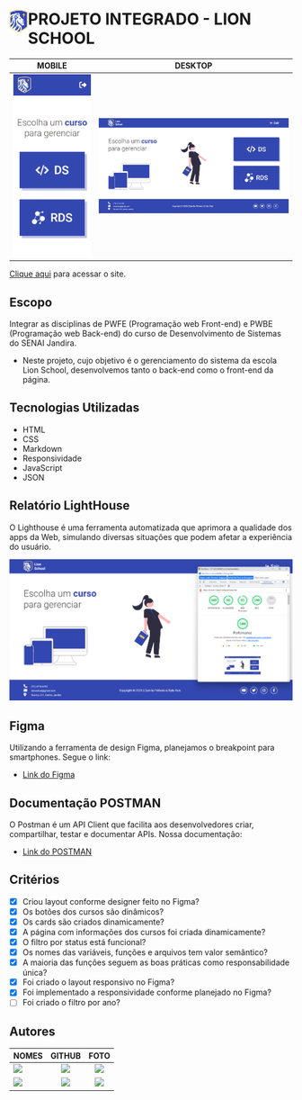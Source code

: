 <div> 
<img  src="./Front-End/img/logo-image.png" align="left" width="33" align="center"/>
<h1><strong>PROJETO INTEGRADO - LION SCHOOL</strong></h1>
</div>

|      MOBILE         |          DESKTOP       |
|:-------------------:|:-----------------------:
|![](./Front-End/img/screenshot-mobile.png)|![](./Front-End/img/screenshot-desktop.png)|


[Clique aqui](https://camilapinh3iro.github.io/Projeto_Integrado_Lion_School/) para acessar o site. 

## **Escopo**

Integrar as disciplinas de PWFE (Programação web Front-end) e PWBE (Programação web Back-end) do curso de Desenvolvimento de Sistemas do SENAI Jandira.

- Neste projeto, cujo objetivo é o gerenciamento do sistema da escola Lion School, desenvolvemos tanto o back-end como o front-end da página.

## **Tecnologias Utilizadas**

- HTML
- CSS
- Markdown
- Responsividade
- JavaScript
- JSON

## **Relatório LightHouse**
O Lighthouse é uma ferramenta automatizada que aprimora a qualidade dos apps da Web, simulando diversas situações que podem afetar a experiência do usuário.

![](./Front-End/img/screenshot-lighthouse.png)

## **Figma**
Utilizando a ferramenta de design Figma, planejamos o breakpoint para smartphones. 
Segue o link: 

- [Link do Figma](https://www.figma.com/file/zecahYY0iLXROChUJgE7iI/PROJETO-INTEGRADO---LION-SCHOOL?node-id=0-1&t=3UjtougSLWNMPcEP-0)

## **Documentação POSTMAN**
O Postman é um API Client que facilita aos desenvolvedores criar, compartilhar, testar e documentar APIs. 
Nossa documentação: 

- [Link do POSTMAN](https://documenter.getpostman.com/view/23640169/2s93XsZmxt)

## **Critérios** 
- [x] Criou layout conforme designer feito no Figma?
- [x] Os botões dos cursos são dinâmicos?
- [x] Os cards são criados dinamicamente?
- [x] A página com informações dos cursos foi criada dinamicamente?
- [x] O filtro por status está funcional?
- [x] Os nomes das variáveis, funções e arquivos tem valor semântico?
- [x] A maioria das funções seguem as boas práticas como responsabilidade única?
- [x] Foi criado o layout responsivo no Figma?
- [x] Foi implementado a responsividade conforme planejado no Figma?
- [ ] Foi criado o filtro por ano?

## **Autores**

| NOMES                                                                                                                                                                                      |                                                     GITHUB                                                      |                                       FOTO                                       |
| :----------------------------------------------------------------------------------------------------------------------------------------------------------------------------------------- | :-------------------------------------------------------------------------------------------------------------: | :------------------------------------------------------------------------------: |
| <a href="https://github.com/camilapinh3iro"><img src="https://img.shields.io/badge/DESENVOLVEDORA-CAMILA%20PINHEIRO-informational?style=for-the-badge&logo=appveyorlabelColor=222222"></a> |   <a href="https://github.com/camilapinh3iro"><img src="https://skillicons.dev/icons?i=github&theme="/></a>   | <img src="https://avatars.githubusercontent.com/u/110388965?v=4" height="50"></a> |
| <a href="https://github.com/believeItalo"><img src="https://img.shields.io/badge/DESENVOLVEDOR-ÍTALO%20REIS-informational?style=for-the-badge&logo=appveyorlabelColor=FF00FF"></a> | <a href="https://github.com/believeItalo"><img src="https://skillicons.dev/icons?i=github&theme=dark"/></a> | <img src="https://avatars.githubusercontent.com/u/93750672?v=4" height="50"></a> |

